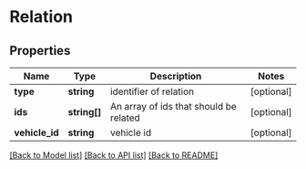 # Relation

## Properties
Name | Type | Description | Notes
------------ | ------------- | ------------- | -------------
**type** | **string** | identifier of relation | [optional] 
**ids** | **string[]** | An array of ids that should be related | [optional] 
**vehicle_id** | **string** | vehicle id | [optional] 

[[Back to Model list]](../README.md#documentation-for-models) [[Back to API list]](../README.md#documentation-for-api-endpoints) [[Back to README]](../README.md)


